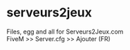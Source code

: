 # serveurs2jeux
Files, egg and all for Serveurs2Jeux.com
</br> FiveM >>  Server.cfg  >> Ajouter (FR)
